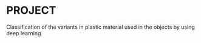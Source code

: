 # PROJECT
Classification of the variants in plastic material used in the objects by using deep learning 
